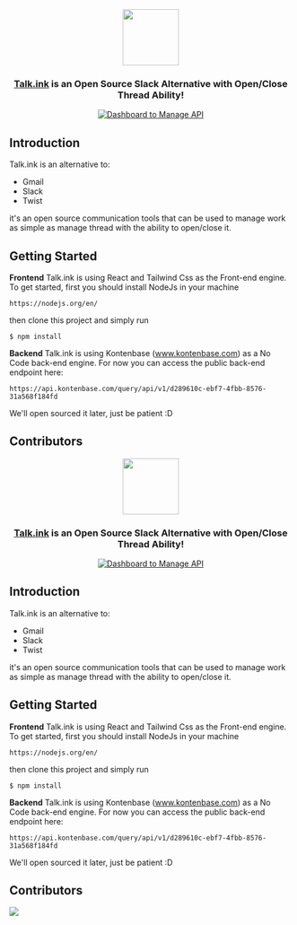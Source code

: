 <div align="center">
<img height="100" src="./src/assets/image/logo512.png"/>
<h3>
  <a href="https://talk.ink" target="_blank">Talk.ink</a> is an Open Source Slack Alternative with Open/Close Thread Ability!
</h3>
<p>
  <a href="https://talk.ink">
    <img src="https://user-images.githubusercontent.com/2161622/153697752-7497b5b5-1a06-4cfe-903d-f26bb9eecc3a.png" alt="Dashboard to Manage API" />
  </a>
</p>
</div>

## Introduction
Talk.ink is an alternative to:
- Gmail
- Slack
- Twist

it's an open source communication tools that can be used to manage work as simple as manage thread with the ability to open/close it.

## Getting Started

**Frontend**
Talk.ink is using React and Tailwind Css as the Front-end engine. To get started, first you should install NodeJs in your machine

```
https://nodejs.org/en/
```
then clone this project and simply run

```
$ npm install
```

**Backend**
Talk.ink is using Kontenbase (www.kontenbase.com) as a No Code back-end engine. For now you can access the public back-end endpoint here:

```
https://api.kontenbase.com/query/api/v1/d289610c-ebf7-4fbb-8576-31a568f184fd
```
We'll open sourced it later, just be patient :D


## Contributors
<div align="center">
<img height="100" src="./src/assets/image/logo512.png"/>
<h3>
  <a href="https://talk.ink" target="_blank">Talk.ink</a> is an Open Source Slack Alternative with Open/Close Thread Ability!
</h3>
<p>
  <a href="https://talk.ink">
    <img src="https://user-images.githubusercontent.com/2161622/153697752-7497b5b5-1a06-4cfe-903d-f26bb9eecc3a.png" alt="Dashboard to Manage API" />
  </a>
</p>
</div>

## Introduction
Talk.ink is an alternative to:
- Gmail
- Slack
- Twist

it's an open source communication tools that can be used to manage work as simple as manage thread with the ability to open/close it.

## Getting Started

**Frontend**
Talk.ink is using React and Tailwind Css as the Front-end engine. To get started, first you should install NodeJs in your machine

```
https://nodejs.org/en/
```
then clone this project and simply run

```
$ npm install
```

**Backend**
Talk.ink is using Kontenbase (www.kontenbase.com) as a No Code back-end engine. For now you can access the public back-end endpoint here:

```
https://api.kontenbase.com/query/api/v1/d289610c-ebf7-4fbb-8576-31a568f184fd
```
We'll open sourced it later, just be patient :D


## Contributors
<a href = "#">
  <img src = "https://contrib.rocks/image?repo=talk-ink/talk-ink"/>
</a>


